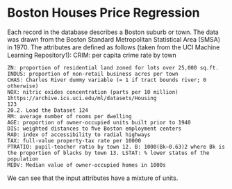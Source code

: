 # Boston Houses Price Regression

Each record in the database describes a Boston suburb or town. The data was drawn from the Boston Standard Metropolitan Statistical Area (SMSA) in 1970. The attributes are deﬁned as follows (taken from the UCI Machine Learning Repository1): CRIM: per capita crime rate by town

    ZN: proportion of residential land zoned for lots over 25,000 sq.ft.
    INDUS: proportion of non-retail business acres per town
    CHAS: Charles River dummy variable (= 1 if tract bounds river; 0 otherwise)
    NOX: nitric oxides concentration (parts per 10 million)
    1https://archive.ics.uci.edu/ml/datasets/Housing
    123
    20.2. Load the Dataset 124
    RM: average number of rooms per dwelling
    AGE: proportion of owner-occupied units built prior to 1940
    DIS: weighted distances to ﬁve Boston employment centers
    RAD: index of accessibility to radial highways
    TAX: full-value property-tax rate per 10000
    PTRATIO: pupil-teacher ratio by town 12. B: 1000(Bk−0.63)2 where Bk is the proportion of blacks by town 13. LSTAT: % lower status of the population
    MEDV: Median value of owner-occupied homes in 1000s
 
 We can see that the input attributes have a mixture of units.
